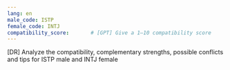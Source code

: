 ```yaml
---
lang: en
male_code: ISTP
female_code: INTJ
compatibility_score:       # [GPT] Give a 1–10 compatibility score
---
```


[DR] Analyze the compatibility, complementary strengths, possible conflicts and tips for ISTP male and INTJ female

